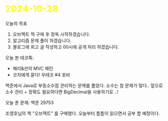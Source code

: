 # <span style="color:yellow">2024-10-28</span>
오늘의 목표
1. 오브젝트 책 구매 후 정독 시작하겠습니다.
2. 알고리즘 문제 풀이 하겠습니다.
3. 블로그에 회고 글 작성하고 00시에 공개 처리 하겠습니다.


오늘 본 테코톡:
- 해리&션의 MVC 패턴
- 코치에게 묻다! 우테코 #4 포비

백준에서 Java로 부동소수점 관리하는 문제를 풀었다. 소수는 참 문제가 많다.. 앞으로 소수 관리 + 정확도 필요하다면 BigDecimal을 사용하기로 ..!


오늘 푼 문제: 백준 29753


조영호님의 책 "오브젝트" 를 구매했다. 오늘부터 틈틈이 읽으면서 공부 할 예정이다.